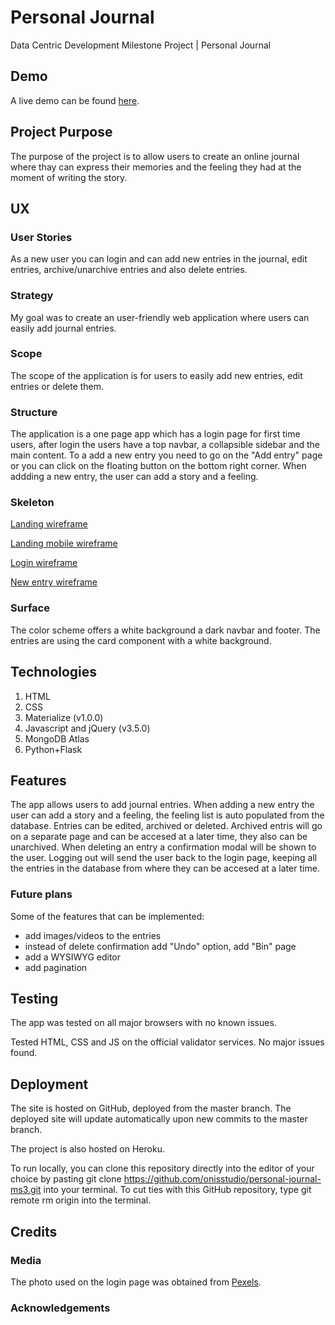 # Personal Journal

Data Centric Development Milestone Project | Personal Journal

## Demo

A live demo can be found [here](https://personaljournal.herokuapp.com/).

## Project Purpose

The purpose of the project is to allow users to create an online journal where thay can express their memories and the feeling they had at the moment of writing the story.

## UX

### User Stories

As a new user you can login and can add new entries in the journal, edit entries, archive/unarchive entries and also delete entries.

### Strategy

My goal was to create an user-friendly web application where users can easily add journal entries.

### Scope

The scope of the application is for users to easily add new entries, edit entries or delete them.

### Structure

The application is a one page app which has a login page for first time users, after login the users have a top navbar, a collapsible sidebar and the main content. To a add a new entry you need to go on the "Add entry" page or you can click on the floating button on the bottom right corner. When addding a new entry, the user can add a story and a feeling.

### Skeleton

[Landing wireframe]()

[Landing mobile wireframe]()

[Login wireframe]()

[New entry wireframe]()

### Surface

The color scheme offers a white background a dark navbar and footer. The entries are using the card component with a white background.

## Technologies

1. HTML
2. CSS
3. Materialize (v1.0.0)
4. Javascript and jQuery (v3.5.0)
5. MongoDB Atlas
6. Python+Flask

## Features

The app allows users to add journal entries. When adding a new entry the user can add a story and a feeling, the feeling list is auto populated from the database. Entries can be edited, archived or deleted. Archived entris will go on a separate page and can be accesed at a later time, they also can be unarchived. When deleting an entry a confirmation modal will be shown to the user. Logging out will send the user back to the login page, keeping all the entries in the database from where they can be accesed at a later time.

### Future plans

Some of the features that can be implemented:

- add images/videos to the entries
- instead of delete confirmation add "Undo" option, add "Bin" page
- add a WYSIWYG editor
- add pagination

## Testing

The app was tested on all major browsers with no known issues.

Tested HTML, CSS and JS on the official validator services. No major issues found.

## Deployment

The site is hosted on GitHub, deployed from the master branch. The deployed site will update automatically upon new commits to the master branch.

The project is also hosted on Heroku.

To run locally, you can clone this repository directly into the editor of your choice by pasting git clone <https://github.com/onisstudio/personal-journal-ms3.git> into your terminal. To cut ties with this GitHub repository, type git remote rm origin into the terminal.

## Credits

### Media

The photo used on the login page was obtained from [Pexels](https://www.pexels.com/).

### Acknowledgements
